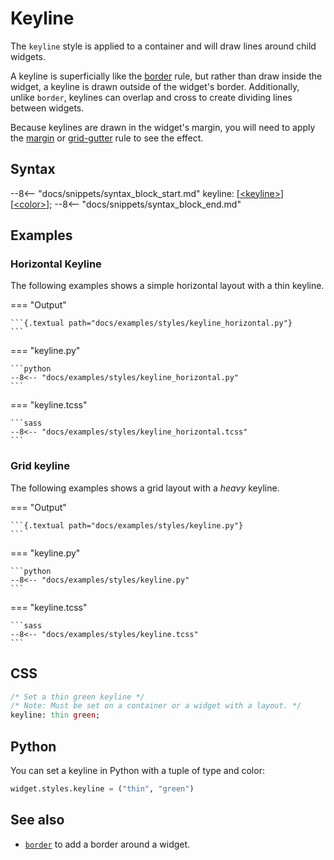 # Keyline

The `keyline` style is applied to a container and will draw lines around child widgets.

A keyline is superficially like the [border](./border.md) rule, but rather than draw inside the widget, a keyline is drawn outside of the widget's border. Additionally, unlike `border`, keylines can overlap and cross to create dividing lines between widgets.

Because keylines are drawn in the widget's margin, you will need to apply the [margin](./margin.md) or [grid-gutter](./grid/grid_gutter.md) rule to see the effect.


## Syntax

--8<-- "docs/snippets/syntax_block_start.md"
keyline: [<a href="../../css_types/keyline">&lt;keyline&gt;</a>] [<a href="../../css_types/color">&lt;color&gt;</a>];
--8<-- "docs/snippets/syntax_block_end.md"


## Examples

### Horizontal Keyline

The following examples shows a simple horizontal layout with a thin keyline.

=== "Output"

    ```{.textual path="docs/examples/styles/keyline_horizontal.py"}
    ```

=== "keyline.py"

    ```python
    --8<-- "docs/examples/styles/keyline_horizontal.py"
    ```

=== "keyline.tcss"

    ```sass
    --8<-- "docs/examples/styles/keyline_horizontal.tcss"
    ```



### Grid keyline

The following examples shows a grid layout with a *heavy* keyline.

=== "Output"

    ```{.textual path="docs/examples/styles/keyline.py"}
    ```

=== "keyline.py"

    ```python
    --8<-- "docs/examples/styles/keyline.py"
    ```

=== "keyline.tcss"

    ```sass 
    --8<-- "docs/examples/styles/keyline.tcss"
    ```


## CSS

```sass
/* Set a thin green keyline */
/* Note: Must be set on a container or a widget with a layout. */
keyline: thin green;
```

## Python

You can set a keyline in Python with a tuple of type and color:

```python
widget.styles.keyline = ("thin", "green")
```


## See also

 - [`border`](./border.md) to add a border around a widget.

